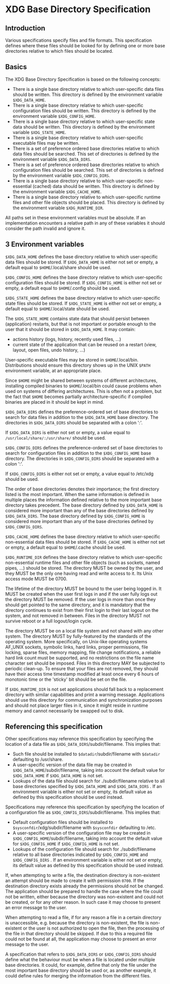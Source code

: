 # XDG Base Directory Specification

## Introduction

Various specifications specify files and file formats. This
specification defines where these files should be looked for by defining
one or more base directories relative to which files should be located.

## Basics

The XDG Base Directory Specification is based on the following concepts:

-   There is a single base directory relative to which user-specific
    data files should be written. This directory is defined by the
    environment variable `$XDG_DATA_HOME`.
-   There is a single base directory relative to which user-specific
    configuration files should be written. This directory is defined by
    the environment variable `$XDG_CONFIG_HOME`.
-   There is a single base directory relative to which user-specific
    state data should be written. This directory is defined by the
    environment variable `$XDG_STATE_HOME`.
-   There is a single base directory relative to which user-specific
    executable files may be written.
-   There is a set of preference ordered base directories relative to
    which data files should be searched. This set of directories is
    defined by the environment variable `$XDG_DATA_DIRS`.
-   There is a set of preference ordered base directories relative to
    which configuration files should be searched. This set of
    directories is defined by the environment variable `$XDG_CONFIG_DIRS`.
-   There is a single base directory relative to which user-specific
    non-essential (cached) data should be written. This directory is
    defined by the environment variable `$XDG_CACHE_HOME`.
-   There is a single base directory relative to which user-specific
    runtime files and other file objects should be placed. This
    directory is defined by the environment variable
    `$XDG_RUNTIME_DIR`.

All paths set in these environment variables must be absolute. If an
implementation encounters a relative path in any of these variables it
should consider the path invalid and ignore it.

## 3 Environment variables

`$XDG_DATA_HOME` defines the base directory relative to which
user-specific data files should be stored. If `$XDG_DATA_HOME`
is either not set or empty, a default equal to
`$HOME`/.local/share should be used.

`$XDG_CONFIG_HOME` defines the base directory relative to which
user-specific configuration files should be stored. If
`$XDG_CONFIG_HOME` is either not set or empty, a default equal to
`$HOME`/.config should be used.

`$XDG_STATE_HOME` defines the base directory relative to which
user-specific state files should be stored. If
`$XDG_STATE_HOME` is either not set or empty, a default equal
to `$HOME`/.local/state should be used.

The `$XDG_STATE_HOME` contains state data that should persist between
(application) restarts, but that is not important or portable enough to
the user that it should be stored in `$XDG_DATA_HOME`. It may contain:

- actions history (logs, history, recently used files, ...)
- current state of the application that can be reused on a restart (view, layout, open files, undo history, ...)

User-specific executable files may be stored in `$HOME`/.local/bin.
Distributions should ensure this directory shows up in the UNIX `$PATH`
environment variable, at an appropriate place.

Since `$HOME` might be shared between systems of different
architectures, installing compiled binaries to
`$HOME`/.local/bin could cause problems when used on systems
of differing architectures. This is often not a problem, but the fact
that `$HOME` becomes partially architecture-specific if
compiled binaries are placed in it should be kept in mind.

`$XDG_DATA_DIRS` defines the preference-ordered set of base directories
to search for data files in addition to the `$XDG_DATA_HOME`
base directory. The directories in `$XDG_DATA_DIRS` should be
separated with a colon \':\'.

If `$XDG_DATA_DIRS` is either not set or empty, a value equal to
`/usr/local/share/:/usr/share/` should be used.

`$XDG_CONFIG_DIRS` defines the preference-ordered set of base
directories to search for configuration files in addition to the
`$XDG_CONFIG_HOME` base directory. The directories in
`$XDG_CONFIG_DIRS` should be separated with a colon \':\'.

If `$XDG_CONFIG_DIRS` is either not set or empty, a value equal to
/etc/xdg should be used.

The order of base directories denotes their importance; the first
directory listed is the most important. When the same information is
defined in multiple places the information defined relative to the more
important base directory takes precedent. The base directory defined by
`$XDG_DATA_HOME` is considered more important than any of the
base directories defined by `$XDG_DATA_DIRS`. The base directory defined
by `$XDG_CONFIG_HOME` is considered more important than any of
the base directories defined by `$XDG_CONFIG_DIRS`.

`$XDG_CACHE_HOME` defines the base directory relative to which
user-specific non-essential data files should be stored. If
`$XDG_CACHE_HOME` is either not set or empty, a default equal to
`$HOME`/.cache should be used.

`$XDG_RUNTIME_DIR` defines the base directory relative to which
user-specific non-essential runtime files and other file objects (such
as sockets, named pipes, \...) should be stored. The directory MUST be
owned by the user, and they MUST be the only one having read and write
access to it. Its Unix access mode MUST be 0700.

The lifetime of the directory MUST be bound to the user being logged in.
It MUST be created when the user first logs in and if the user fully
logs out the directory MUST be removed. If the user logs in more than
once they should get pointed to the same directory, and it is mandatory
that the directory continues to exist from their first login to their
last logout on the system, and not removed in between. Files in the
directory MUST not survive reboot or a full logout/login cycle.

The directory MUST be on a local file system and not shared with any
other system. The directory MUST by fully-featured by the standards of
the operating system. More specifically, on Unix-like operating systems
AF_UNIX sockets, symbolic links, hard links, proper permissions, file
locking, sparse files, memory mapping, file change notifications, a
reliable hard link count must be supported, and no restrictions on the
file name character set should be imposed. Files in this directory MAY
be subjected to periodic clean-up. To ensure that your files are not
removed, they should have their access time timestamp modified at least
once every 6 hours of monotonic time or the \'sticky\' bit should be set
on the file.

If `$XDG_RUNTIME_DIR` is not set applications should fall back to a
replacement directory with similar capabilities and print a warning
message. Applications should use this directory for communication and
synchronization purposes and should not place larger files in it, since
it might reside in runtime memory and cannot necessarily be swapped out
to disk.

## Referencing this specification

Other specifications may reference this specification by specifying the
location of a data file as `$XDG_DATA_DIRS`/subdir/filename.
This implies that:

-   Such file should be installed to `$datadir`/subdir/filename with `$datadir` defaulting to /usr/share.
-   A user-specific version of the data file may be created in `$XDG_DATA_HOME`/subdir/filename, taking into account the default value for `$XDG_DATA_HOME` if `$XDG_DATA_HOME` is not set.
-   Lookups of the data file should search for ./subdir/filename relative to all base directories specified by `$XDG_DATA_HOME` and `$XDG_DATA_DIRS` . If an environment variable is either not set or empty, its default value as defined by this specification should be used instead.

Specifications may reference this specification by specifying the
location of a configuration file as `$XDG_CONFIG_DIRS`/subdir/filename. This implies that:

-   Default configuration files should be installed to `$sysconfdir`/xdg/subdir/filename with `$sysconfdir` defaulting to /etc.
-   A user-specific version of the configuration file may be created in `$XDG_CONFIG_HOME`/subdir/filename, taking into account the default value for `$XDG_CONFIG_HOME` if `$XDG_CONFIG_HOME` is not set.
-   Lookups of the configuration file should search for ./subdir/filename relative to all base directories indicated by `$XDG_CONFIG_HOME` and `$XDG_CONFIG_DIRS` . If an environment variable is either not set or empty, its default value as defined by this specification should be used instead.

If, when attempting to write a file, the destination directory is
non-existent an attempt should be made to create it with permission
`0700`. If the destination directory exists already the
permissions should not be changed. The application should be prepared to
handle the case where the file could not be written, either because the
directory was non-existent and could not be created, or for any other
reason. In such case it may choose to present an error message to the
user.

When attempting to read a file, if for any reason a file in a certain
directory is unaccessible, e.g. because the directory is non-existent,
the file is non-existent or the user is not authorized to open the file,
then the processing of the file in that directory should be skipped. If
due to this a required file could not be found at all, the application
may choose to present an error message to the user.

A specification that refers to `$XDG_DATA_DIRS` or
`$XDG_CONFIG_DIRS` should define what the behaviour must be
when a file is located under multiple base directories. It could, for
example, define that only the file under the most important base
directory should be used or, as another example, it could define rules
for merging the information from the different files.

